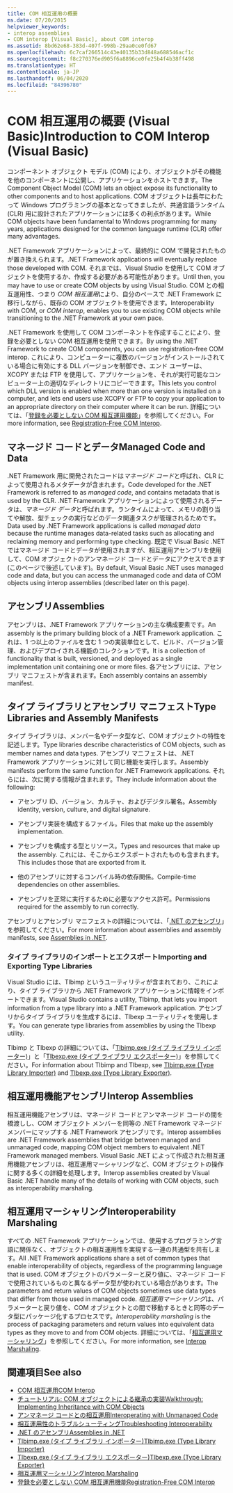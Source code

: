 ```yaml
---
title: COM 相互運用の概要
ms.date: 07/20/2015
helpviewer_keywords:
- interop assemblies
- COM interop [Visual Basic], about COM interop
ms.assetid: 8bd62e68-383d-407f-998b-29aa0ce0fd67
ms.openlocfilehash: 6c7caf266514c43e40135b33d848a688546acf1c
ms.sourcegitcommit: f8c270376ed905f6a8896ce0fe25b4f4b38ff498
ms.translationtype: HT
ms.contentlocale: ja-JP
ms.lasthandoff: 06/04/2020
ms.locfileid: "84396780"
---
```

# <a name="introduction-to-com-interop-visual-basic"></a><span data-ttu-id="f0e6e-102">COM 相互運用の概要 (Visual Basic)</span><span class="sxs-lookup"><span data-stu-id="f0e6e-102">Introduction to COM Interop (Visual Basic)</span></span>
<span data-ttu-id="f0e6e-103">コンポーネント オブジェクト モデル (COM) により、オブジェクトがその機能を他のコンポーネントに公開し、アプリケーションをホストできます。</span><span class="sxs-lookup"><span data-stu-id="f0e6e-103">The Component Object Model (COM) lets an object expose its functionality to other components and to host applications.</span></span> <span data-ttu-id="f0e6e-104">COM オブジェクトは長年にわたって Windows プログラミングの基本となってきましたが、共通言語ランタイム (CLR) 用に設計されたアプリケーションには多くの利点があります。</span><span class="sxs-lookup"><span data-stu-id="f0e6e-104">While COM objects have been fundamental to Windows programming for many years, applications designed for the common language runtime (CLR) offer many advantages.</span></span>  
  
 <span data-ttu-id="f0e6e-105">.NET Framework アプリケーションによって、最終的に COM で開発されたものが置き換えられます。</span><span class="sxs-lookup"><span data-stu-id="f0e6e-105">.NET Framework applications will eventually replace those developed with COM.</span></span> <span data-ttu-id="f0e6e-106">それまでは、Visual Studio を使用して COM オブジェクトを使用するか、作成する必要がある可能性があります。</span><span class="sxs-lookup"><span data-stu-id="f0e6e-106">Until then, you may have to use or create COM objects by using Visual Studio.</span></span> <span data-ttu-id="f0e6e-107">COM との相互運用性、つまり *COM 相互運用*により、自分のペースで .NET Framework に移行しながら、既存の COM オブジェクトを使用できます。</span><span class="sxs-lookup"><span data-stu-id="f0e6e-107">Interoperability with COM, or *COM interop*, enables you to use existing COM objects while transitioning to the .NET Framework at your own pace.</span></span>  
  
 <span data-ttu-id="f0e6e-108">.NET Framework を使用して COM コンポーネントを作成することにより、登録を必要としない COM 相互運用を使用できます。</span><span class="sxs-lookup"><span data-stu-id="f0e6e-108">By using the .NET Framework to create COM components, you can use registration-free COM interop.</span></span> <span data-ttu-id="f0e6e-109">これにより、コンピューターに複数のバージョンがインストールされている場合に有効にする DLL バージョンを制御でき、エンド ユーザーは、XCOPY または FTP を使用して、アプリケーションを、それが実行可能なコンピューター上の適切なディレクトリにコピーできます。</span><span class="sxs-lookup"><span data-stu-id="f0e6e-109">This lets you control which DLL version is enabled when more than one version is installed on a computer, and lets end users use XCOPY or FTP to copy your application to an appropriate directory on their computer where it can be run.</span></span> <span data-ttu-id="f0e6e-110">詳細については、「[登録を必要としない COM 相互運用機能](../../../framework/interop/registration-free-com-interop.md)」を参照してください。</span><span class="sxs-lookup"><span data-stu-id="f0e6e-110">For more information, see [Registration-Free COM Interop](../../../framework/interop/registration-free-com-interop.md).</span></span>  
  
## <a name="managed-code-and-data"></a><span data-ttu-id="f0e6e-111">マネージド コードとデータ</span><span class="sxs-lookup"><span data-stu-id="f0e6e-111">Managed Code and Data</span></span>  
 <span data-ttu-id="f0e6e-112">.NET Framework 用に開発されたコードは*マネージド コード*と呼ばれ、CLR によって使用されるメタデータが含まれます。</span><span class="sxs-lookup"><span data-stu-id="f0e6e-112">Code developed for the .NET Framework is referred to as *managed code*, and contains metadata that is used by the CLR.</span></span> <span data-ttu-id="f0e6e-113">.NET Framework アプリケーションによって使用されるデータは、*マネージド データ*と呼ばれます。ランタイムによって、メモリの割り当てや解放、型チェックの実行などのデータ関連タスクが管理されるためです。</span><span class="sxs-lookup"><span data-stu-id="f0e6e-113">Data used by .NET Framework applications is called *managed data* because the runtime manages data-related tasks such as allocating and reclaiming memory and performing type checking.</span></span> <span data-ttu-id="f0e6e-114">既定で Visual Basic .NET ではマネージド コードとデータが使用されますが、相互運用アセンブリを使用して、COM オブジェクトのアンマネージド コードとデータにアクセスできます (このページで後述しています)。</span><span class="sxs-lookup"><span data-stu-id="f0e6e-114">By default, Visual Basic .NET uses managed code and data, but you can access the unmanaged code and data of COM objects using interop assemblies (described later on this page).</span></span>  
  
## <a name="assemblies"></a><span data-ttu-id="f0e6e-115">アセンブリ</span><span class="sxs-lookup"><span data-stu-id="f0e6e-115">Assemblies</span></span>  
 <span data-ttu-id="f0e6e-116">アセンブリは、.NET Framework アプリケーションの主な構成要素です。</span><span class="sxs-lookup"><span data-stu-id="f0e6e-116">An assembly is the primary building block of a .NET Framework application.</span></span> <span data-ttu-id="f0e6e-117">これは、1 つ以上のファイルを含む 1 つの実装単位として、ビルド、バージョン管理、およびデプロイされる機能のコレクションです。</span><span class="sxs-lookup"><span data-stu-id="f0e6e-117">It is a collection of functionality that is built, versioned, and deployed as a single implementation unit containing one or more files.</span></span> <span data-ttu-id="f0e6e-118">各アセンブリには、アセンブリ マニフェストが含まれます。</span><span class="sxs-lookup"><span data-stu-id="f0e6e-118">Each assembly contains an assembly manifest.</span></span>  
  
## <a name="type-libraries-and-assembly-manifests"></a><span data-ttu-id="f0e6e-119">タイプ ライブラリとアセンブリ マニフェスト</span><span class="sxs-lookup"><span data-stu-id="f0e6e-119">Type Libraries and Assembly Manifests</span></span>  
 <span data-ttu-id="f0e6e-120">タイプ ライブラリは、メンバー名やデータ型など、COM オブジェクトの特性を記述します。</span><span class="sxs-lookup"><span data-stu-id="f0e6e-120">Type libraries describe characteristics of COM objects, such as member names and data types.</span></span> <span data-ttu-id="f0e6e-121">アセンブリ マニフェストは、.NET Framework アプリケーションに対して同じ機能を実行します。</span><span class="sxs-lookup"><span data-stu-id="f0e6e-121">Assembly manifests perform the same function for .NET Framework applications.</span></span> <span data-ttu-id="f0e6e-122">それらには、次に関する情報が含まれます。</span><span class="sxs-lookup"><span data-stu-id="f0e6e-122">They include information about the following:</span></span>  
  
- <span data-ttu-id="f0e6e-123">アセンブリ ID、バージョン、カルチャ、およびデジタル署名。</span><span class="sxs-lookup"><span data-stu-id="f0e6e-123">Assembly identity, version, culture, and digital signature.</span></span>  
  
- <span data-ttu-id="f0e6e-124">アセンブリ実装を構成するファイル。</span><span class="sxs-lookup"><span data-stu-id="f0e6e-124">Files that make up the assembly implementation.</span></span>  
  
- <span data-ttu-id="f0e6e-125">アセンブリを構成する型とリソース。</span><span class="sxs-lookup"><span data-stu-id="f0e6e-125">Types and resources that make up the assembly.</span></span> <span data-ttu-id="f0e6e-126">これには、そこからエクスポートされたものも含まれます。</span><span class="sxs-lookup"><span data-stu-id="f0e6e-126">This includes those that are exported from it.</span></span>  
  
- <span data-ttu-id="f0e6e-127">他のアセンブリに対するコンパイル時の依存関係。</span><span class="sxs-lookup"><span data-stu-id="f0e6e-127">Compile-time dependencies on other assemblies.</span></span>  
  
- <span data-ttu-id="f0e6e-128">アセンブリを正常に実行するために必要なアクセス許可。</span><span class="sxs-lookup"><span data-stu-id="f0e6e-128">Permissions required for the assembly to run correctly.</span></span>  
  
 <span data-ttu-id="f0e6e-129">アセンブリとアセンブリ マニフェストの詳細については、「[.NET のアセンブリ](../../../standard/assembly/index.md)」を参照してください。</span><span class="sxs-lookup"><span data-stu-id="f0e6e-129">For more information about assemblies and assembly manifests, see [Assemblies in .NET](../../../standard/assembly/index.md).</span></span>  
  
### <a name="importing-and-exporting-type-libraries"></a><span data-ttu-id="f0e6e-130">タイプ ライブラリのインポートとエクスポート</span><span class="sxs-lookup"><span data-stu-id="f0e6e-130">Importing and Exporting Type Libraries</span></span>  
 <span data-ttu-id="f0e6e-131">Visual Studio には、Tlbimp というユーティリティが含まれており、これにより、タイプ ライブラリから .NET Framework アプリケーションに情報をインポートできます。</span><span class="sxs-lookup"><span data-stu-id="f0e6e-131">Visual Studio contains a utility, Tlbimp, that lets you import information from a type library into a .NET Framework application.</span></span> <span data-ttu-id="f0e6e-132">アセンブリからタイプ ライブラリを生成するには、Tlbexp ユーティリティを使用します。</span><span class="sxs-lookup"><span data-stu-id="f0e6e-132">You can generate type libraries from assemblies by using the Tlbexp utility.</span></span>  
  
 <span data-ttu-id="f0e6e-133">Tlbimp と Tlbexp の詳細については、「[Tlbimp.exe (タイプ ライブラリ インポーター)](../../../framework/tools/tlbimp-exe-type-library-importer.md)」と「[Tlbexp.exe (タイプ ライブラリ エクスポーター)](../../../framework/tools/tlbexp-exe-type-library-exporter.md)」を参照してください。</span><span class="sxs-lookup"><span data-stu-id="f0e6e-133">For information about Tlbimp and Tlbexp, see [Tlbimp.exe (Type Library Importer)](../../../framework/tools/tlbimp-exe-type-library-importer.md) and [Tlbexp.exe (Type Library Exporter)](../../../framework/tools/tlbexp-exe-type-library-exporter.md).</span></span>  
  
## <a name="interop-assemblies"></a><span data-ttu-id="f0e6e-134">相互運用機能アセンブリ</span><span class="sxs-lookup"><span data-stu-id="f0e6e-134">Interop Assemblies</span></span>  
 <span data-ttu-id="f0e6e-135">相互運用機能アセンブリは、マネージド コードとアンマネージド コードの間を橋渡しし、COM オブジェクト メンバーを同等の .NET Framework マネージド メンバーにマップする .NET Framework アセンブリです。</span><span class="sxs-lookup"><span data-stu-id="f0e6e-135">Interop assemblies are .NET Framework assemblies that bridge between managed and unmanaged code, mapping COM object members to equivalent .NET Framework managed members.</span></span> <span data-ttu-id="f0e6e-136">Visual Basic .NET によって作成された相互運用機能アセンブリは、相互運用マーシャリングなど、COM オブジェクトの操作に関する多くの詳細を処理します。</span><span class="sxs-lookup"><span data-stu-id="f0e6e-136">Interop assemblies created by Visual Basic .NET handle many of the details of working with COM objects, such as interoperability marshaling.</span></span>  
  
## <a name="interoperability-marshaling"></a><span data-ttu-id="f0e6e-137">相互運用マーシャリング</span><span class="sxs-lookup"><span data-stu-id="f0e6e-137">Interoperability Marshaling</span></span>  
 <span data-ttu-id="f0e6e-138">すべての .NET Framework アプリケーションでは、使用するプログラミング言語に関係なく、オブジェクトの相互運用性を実現する一連の共通型を共有します。</span><span class="sxs-lookup"><span data-stu-id="f0e6e-138">All .NET Framework applications share a set of common types that enable interoperability of objects, regardless of the programming language that is used.</span></span> <span data-ttu-id="f0e6e-139">COM オブジェクトのパラメーターと戻り値に、マネージド コードで使用されているものと異なるデータ型が使われている場合があります。</span><span class="sxs-lookup"><span data-stu-id="f0e6e-139">The parameters and return values of COM objects sometimes use data types that differ from those used in managed code.</span></span> <span data-ttu-id="f0e6e-140">*相互運用マーシャリング*は、パラメーターと戻り値を、COM オブジェクトとの間で移動するときと同等のデータ型にパッケージ化するプロセスです。</span><span class="sxs-lookup"><span data-stu-id="f0e6e-140">*Interoperability marshaling* is the process of packaging parameters and return values into equivalent data types as they move to and from COM objects.</span></span> <span data-ttu-id="f0e6e-141">詳細については、「[相互運用マーシャリング](../../../framework/interop/interop-marshaling.md)」を参照してください。</span><span class="sxs-lookup"><span data-stu-id="f0e6e-141">For more information, see [Interop Marshaling](../../../framework/interop/interop-marshaling.md).</span></span>  
  
## <a name="see-also"></a><span data-ttu-id="f0e6e-142">関連項目</span><span class="sxs-lookup"><span data-stu-id="f0e6e-142">See also</span></span>

- [<span data-ttu-id="f0e6e-143">COM 相互運用</span><span class="sxs-lookup"><span data-stu-id="f0e6e-143">COM Interop</span></span>](index.md)
- [<span data-ttu-id="f0e6e-144">チュートリアル: COM オブジェクトによる継承の実装</span><span class="sxs-lookup"><span data-stu-id="f0e6e-144">Walkthrough: Implementing Inheritance with COM Objects</span></span>](walkthrough-implementing-inheritance-with-com-objects.md)
- [<span data-ttu-id="f0e6e-145">アンマネージ コードとの相互運用</span><span class="sxs-lookup"><span data-stu-id="f0e6e-145">Interoperating with Unmanaged Code</span></span>](../../../framework/interop/index.md)
- [<span data-ttu-id="f0e6e-146">相互運用性のトラブルシューティング</span><span class="sxs-lookup"><span data-stu-id="f0e6e-146">Troubleshooting Interoperability</span></span>](troubleshooting-interoperability.md)
- [<span data-ttu-id="f0e6e-147">.NET のアセンブリ</span><span class="sxs-lookup"><span data-stu-id="f0e6e-147">Assemblies in .NET</span></span>](../../../standard/assembly/index.md)
- [<span data-ttu-id="f0e6e-148">Tlbimp.exe (タイプ ライブラリ インポーター)</span><span class="sxs-lookup"><span data-stu-id="f0e6e-148">Tlbimp.exe (Type Library Importer)</span></span>](../../../framework/tools/tlbimp-exe-type-library-importer.md)
- [<span data-ttu-id="f0e6e-149">Tlbexp.exe (タイプ ライブラリ エクスポーター)</span><span class="sxs-lookup"><span data-stu-id="f0e6e-149">Tlbexp.exe (Type Library Exporter)</span></span>](../../../framework/tools/tlbexp-exe-type-library-exporter.md)
- [<span data-ttu-id="f0e6e-150">相互運用マーシャリング</span><span class="sxs-lookup"><span data-stu-id="f0e6e-150">Interop Marshaling</span></span>](../../../framework/interop/interop-marshaling.md)
- [<span data-ttu-id="f0e6e-151">登録を必要としない COM 相互運用機能</span><span class="sxs-lookup"><span data-stu-id="f0e6e-151">Registration-Free COM Interop</span></span>](../../../framework/interop/registration-free-com-interop.md)
